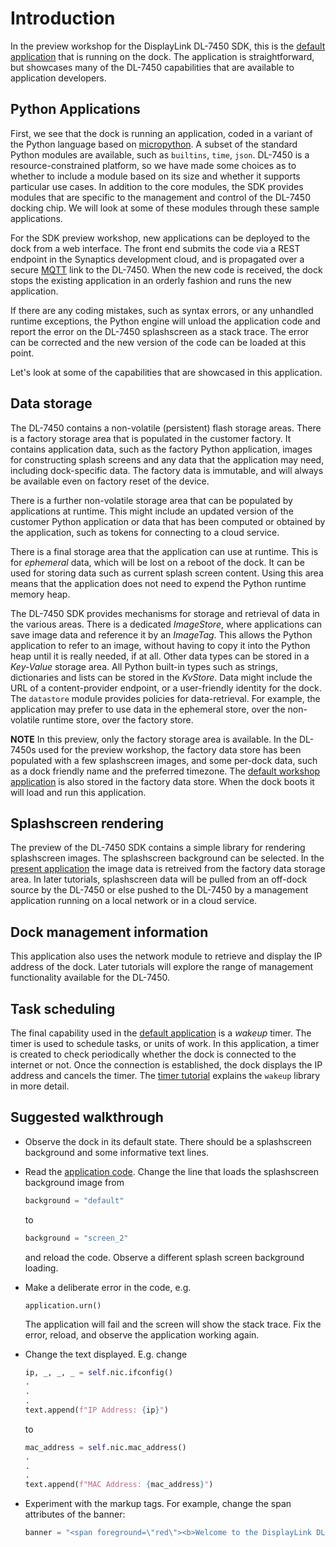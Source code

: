 # Introduction

In the preview workshop for the DisplayLink DL-7450 SDK, this is the [default
application](default.py) that is running on the dock. The application is
straightforward, but showcases many of the DL-7450 capabilities that are
available to application developers.

## Python Applications

First, we see that the dock is running an application, coded in a variant of
the Python language based on [micropython](https://micropython.org/). A subset
of the standard Python modules are available, such as `builtins`, `time`,
`json`. DL-7450 is a resource-constrained platform, so we have made some
choices as to whether to include a module based on its size and whether it
supports particular use cases. In addition to the core modules, the SDK
provides modules that are specific to the management and control of the DL-7450
docking chip. We will look at some of these modules through these sample
applications.

For the SDK preview workshop, new applications can be deployed to the dock from
a web interface. The front end submits the code via a REST endpoint in the
Synaptics development cloud, and is propagated over a secure
[MQTT](https://mqtt.org/) link to the DL-7450. When the new code is received,
the dock stops the existing application in an orderly fashion and runs the new
application.

If there are any coding mistakes, such as syntax errors, or any unhandled
runtime exceptions, the Python engine will unload the application code and
report the error on the DL-7450 splashscreen as a stack trace. The error can be
corrected and the new version of the code can be loaded at this point.

Let's look at some of the capabilities that are showcased in this application.

## Data storage

The DL-7450 contains a non-volatile (persistent) flash storage areas. There is
a factory storage area that is populated in the customer factory. It contains
application data, such as the factory Python application, images for
constructing splash screens and any data that the application may need,
including dock-specific data. The factory data is immutable, and will always be
available even on factory reset of the device.

There is a further non-volatile storage area that can be populated by
applications at runtime. This might include an updated version of the customer
Python application or data that has been computed or obtained by the
application, such as tokens for connecting to a cloud service.

There is a final storage area that the application can use at runtime. This is
for *ephemeral* data, which will be lost on a reboot of the dock. It can be
used for storing data such as current splash screen content. Using this area
means that the application does not need to expend the Python runtime memory
heap.

The DL-7450 SDK provides mechanisms for storage and retrieval of data in the
various areas. There is a dedicated *ImageStore*, where applications can save
image data and reference it by an *ImageTag*. This allows the Python
application to refer to an image, without having to copy it into the Python
heap until it is really needed, if at all. Other data types can be stored in a
*Key-Value* storage area. All Python built-in types such as strings,
dictionaries and lists can be stored in the *KvStore*. Data might include the
URL of a content-provider endpoint, or a user-friendly identity for the dock.
The `datastore` module provides policies for data-retrieval. For example, the
application may prefer to use data in the ephemeral store, over the
non-volatile runtime store, over the factory store.  

**NOTE** In this preview, only the factory storage area is available. In the
DL-7450s used for the preview workshop, the factory data store has been
populated with a few splashscreen images, and some per-dock data, such as a
dock friendly name and the preferred timezone. The [default workshop
application](default.py) is also stored in the factory data store. When the
dock boots it will load and run this application.

## Splashscreen rendering
The preview of the DL-7450 SDK contains a simple library for rendering
splashscreen images. The splashscreen background can be selected. In the
[present application](default.py) the image data is retreived from the factory
data storage area. In later tutorials, splashscreen data will be pulled from an
off-dock source by the DL-7450 or else pushed to the DL-7450 by a management
application running on a local network or in a cloud service.

## Dock management information
This application also uses the network module to retrieve and display the IP address of
the dock. Later tutorials will explore the range of management functionality available
for the DL-7450.

## Task scheduling
The final capability used in the [default application](default.py) is a *wakeup* timer. The timer is used to schedule tasks, or units of work. In this application, a timer is created to check periodically whether the dock is connected to the internet or not. Once the connection is established, the dock displays the IP address and cancels the timer. The [timer tutorial](../timers/README.md) explains the `wakeup` library in more detail.

## Suggested walkthrough

 * Observe the dock in its default state. There should be a splashscreen
   background and some informative text lines.
 * Read the [application code](default.py). Change the line that loads the
   splashscreen background image from 

   ```python
   background = "default"
   ```

   to

   ```python
   background = "screen_2"
   ```
   and reload the code. Observe a different splash screen background
   loading.

 * Make a deliberate error in the code, e.g.

   ```python
   application.urn()
   ```

   The application will fail and the screen will show the stack trace. Fix
   the error, reload, and observe the application working again.

 * Change the text displayed. E.g. change

   ```python
   ip, _, _, _ = self.nic.ifconfig()
   .
   .
   .
   text.append(f"IP Address: {ip}")
   ```

   to

   ```python
   mac_address = self.nic.mac_address()
   .
   .
   .
   text.append(f"MAC Address: {mac_address}")
   ```
 
 * Experiment with the markup tags. For example, change the span attributes of the banner:
        
   ```python
   banner = "<span foreground=\"red\"><b>Welcome to the DisplayLink DL-7450 SDK Workshop</b></span>"
   ```

